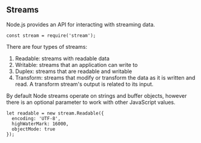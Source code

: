 ## Streams

Node.js provides an API for interacting with streaming data.

`const stream = require('stream');`

There are four types of streams:

1. Readable: streams with readable data
2. Writable: streams that an application can write to
3. Duplex: streams that are readable and writable
4. Transform: streams that modify or transform the data as it is written and read. A transform stream's output is related to its input.

By default Node streams operate on strings and buffer objects, however there is an optional parameter to work with other JavaScript values.

```
let readable = new stream.Readable({
  encoding: 'UTF-8',
  highWaterMark: 16000,
  objectMode: true
});
```
